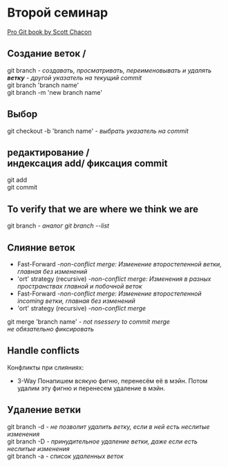 # Второй семинар
<!---Used seminar material Hammatshin Almas,--->
<!---Youtube video Atlassian Creating & merging branches in Git - Git Guides (2020)--->

[Pro Git book by Scott Chacon](https://git-scm.com/book/en/v2)
## Создание веток /
git branch *- создавать, просматривать, переименовывать и удалять **ветку** - другой указатель на текущий commit*<br>
git branch 'branch name' <br>
git branch -m 'new branch name'

## Выбор
git checkout -b 'branch name' *- выбрать указатель на commit*

## редактирование /<br> индексация add/ фиксация commit   

git add <br>
git commit

## To verify that we are where we think we are
git branch *- аналог git branch --list*
## Слияние веток
* Fast-Forward *-non-conflict merge: Изменение второстепенной ветки, главная без изменений*
* 'ort' strategy (recursive) *-non-conflict merge: Изменения в разных пространствах главной и побочной веток*
* Fast-Forward *-non-conflict merge: Изменение второстепенной incoming ветки, главная без изменений*
* 'ort' strategy (recursive) *-non-conflict merge*

git merge 'branch name' *- not nsessery to commit merge <br>
не обязательно фиксировать*
## Handle conflicts
Конфликты при слияниях:
* 3-Way
Понапишем всякую фигню, перенесём её в мэйн. Потом удалим эту фигню и перенесем удаление в мэйн.
## Удаление ветки
git branch -d *- не позволит удалить ветку, если в ней есть неслитые изменения* <br>
git branch -D *- принудительное удаление ветки, даже если есть неслитые изменения* <br>
git branch -a *- список удаленных веток*